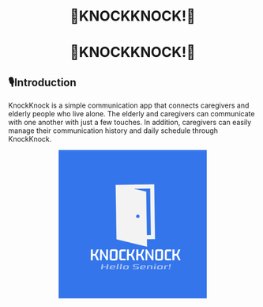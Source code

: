 




<h1 align="center">🚪KNOCKKNOCK!🚪</h1>
<p align="center">
  <span style="font-size: 24px;"><h1 align="center">🚪KNOCKKNOCK!🚪</h1></span>
</p>


## 🎙️Introduction
KnockKnock is a simple communication app that connects caregivers and elderly people who live alone. The elderly and caregivers can communicate with one another with just a few touches. In addition, caregivers can easily manage their communication history and daily schedule through KnockKnock.

<p align="center">
  <img src="KNOCKKNOCK!.png" alt="KNOCKKNOCK! LOGO" width="300px">
</p>
